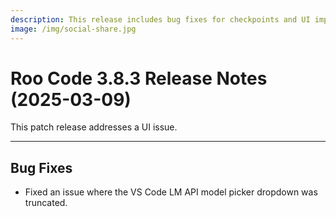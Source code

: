 ```yaml
---
description: This release includes bug fixes for checkpoints and UI improvements.
image: /img/social-share.jpg
---
```


# Roo Code 3.8.3 Release Notes (2025-03-09)

This patch release addresses a UI issue.

---

## Bug Fixes

- Fixed an issue where the VS Code LM API model picker dropdown was truncated.
